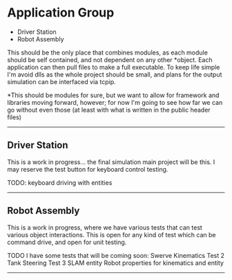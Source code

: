 # Application Group

- Driver Station
- Robot Assembly

This should be the only place that combines modules, as each module should be self contained, and not dependent on any other *object.  Each application can then pull files to make a full executable.  To keep life simple I'm avoid dlls as the whole project should be small, and plans for the output simulation can be interfaced via tcpip.

*This should be modules for sure, but we want to allow for framework and libraries moving forward, however; for now I'm going to see how far we can go without even those (at least with what is written in the public header files)

---

## Driver Station

This is a work in progress... the final simulation main project will be this.  I may reserve the test button for keyboard control testing.

TODO:
keyboard driving with entities

---

## Robot Assembly

This is a work in progress, where we have various tests that can test various object interactions.  This is open for any kind of test which can be command drive, and open for unit testing.

TODO I have some tests that will be coming soon:
Swerve Kinematics Test 2
Tank Steering Test 3
SLAM entity
Robot properties for kinematics and entity

---
